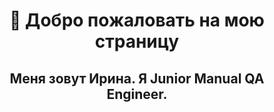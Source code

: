 # <div align="center"> 🙋 Добро пожаловать на мою страницу </div> #

## <div align="center"> Меня зовут Ирина. Я Junior Manual QA Engineer. </div> ##
